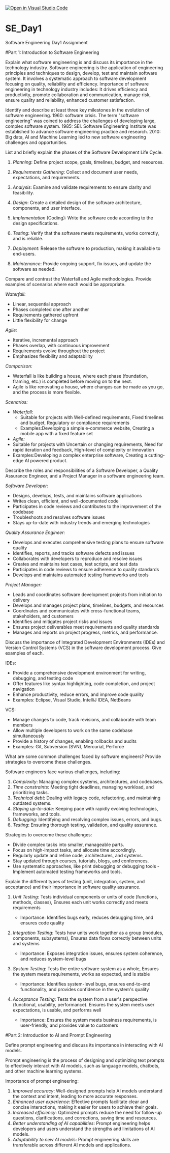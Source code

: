 [![Open in Visual Studio Code](https://classroom.github.com/assets/open-in-vscode-2e0aaae1b6195c2367325f4f02e2d04e9abb55f0b24a779b69b11b9e10269abc.svg)](https://classroom.github.com/online_ide?assignment_repo_id=15570994&assignment_repo_type=AssignmentRepo)
# SE_Day1
Software Engineering Day1 Assignment

#Part 1: Introduction to Software Engineering

Explain what software engineering is and discuss its importance in the technology industry.
Software engineering is the application of engineering principles and techniques to design, develop, test and maintain software system. It involves a systematic approach to software development focusing on quality, reliability and efficiency.
Importance of software engineering in technology industry includes: It drives efficiency and productivity, promote collaboration and communication, manage risk, ensure quality and reliability, enhanced customer satisfaction.

Identify and describe at least three key milestones in the evolution of software engineering.
1960: software crisis. The term "software engineering" was coined to address the challenges of developing large, complex software system.
1985: SEI. Software Engineering Institute was established to advance software engineering practice and research.
2010: Big data, AI and Machine Learning led to new software engineering challenges and opportunities.

List and briefly explain the phases of the Software Development Life Cycle.
1. *Planning*: Define project scope, goals, timelines, budget, and resources.

2. *Requirements Gathering*: Collect and document user needs, expectations, and requirements.

3. *Analysis*: Examine and validate requirements to ensure clarity and feasibility.

4. *Design*: Create a detailed design of the software architecture, components, and user interface.

5. *Implementation* (Coding): Write the software code according to the design specifications.

6. *Testing*: Verify that the software meets requirements, works correctly, and is reliable.

7. *Deployment*: Release the software to production, making it available to end-users.

8. *Maintenance*: Provide ongoing support, fix issues, and update the software as needed.


Compare and contrast the Waterfall and Agile methodologies. Provide examples of scenarios where each would be appropriate.

*Waterfall:*

- Linear, sequential approach
- Phases completed one after another
- Requirements gathered upfront
- Little flexibility for change

*Agile:*

- Iterative, incremental approach
- Phases overlap, with continuous improvement
- Requirements evolve throughout the project
- Emphasizes flexibility and adaptability

*Comparison:*

- Waterfall is like building a house, where each phase (foundation, framing, etc.) is completed before moving on to the next.
- Agile is like renovating a house, where changes can be made as you go, and the process is more flexible.

*Scenarios:*

- *Waterfall:*
  - Suitable for projects with Well-defined requirements, Fixed timelines and budget, Regulatory or compliance requirements
  - Examples:Developing a simple e-commerce website, Creating a mobile app with a fixed feature set
- *Agile:*
- Suitable for projects with Uncertain or changing requirements, Need for rapid iteration and feedback, High-level of complexity or innovation
- Examples:Developing a complex enterprise software, Creating a cutting-edge AI powered product.

Describe the roles and responsibilities of a Software Developer, a Quality Assurance Engineer, and a Project Manager in a software engineering team.

*Software Developer:*
- Designs, develops, tests, and maintains software applications
- Writes clean, efficient, and well-documented code
- Participates in code reviews and contributes to the improvement of the codebase
- Troubleshoots and resolves software issues
- Stays up-to-date with industry trends and emerging technologies

*Quality Assurance Engineer:*
- Develops and executes comprehensive testing plans to ensure software quality
- Identifies, reports, and tracks software defects and issues
- Collaborates with developers to reproduce and resolve issues
- Creates and maintains test cases, test scripts, and test data
- Participates in code reviews to ensure adherence to quality standards
- Develops and maintains automated testing frameworks and tools

*Project Manager:*
- Leads and coordinates software development projects from initiation to delivery
- Develops and manages project plans, timelines, budgets, and resources
- Coordinates and communicates with cross-functional teams, stakeholders, and customers
- Identifies and mitigates project risks and issues
- Ensures project deliverables meet requirements and quality standards
- Manages and reports on project progress, metrics, and performance.


Discuss the importance of Integrated Development Environments (IDEs) and Version Control Systems (VCS) in the software development process. Give examples of each.

IDEs:
- Provide a comprehensive development environment for writing, debugging, and testing code
- Offer features like syntax highlighting, code completion, and project navigation
- Enhance productivity, reduce errors, and improve code quality
- Examples: Eclipse, Visual Studio, IntelliJ IDEA, NetBeans

VCS:
- Manage changes to code, track revisions, and collaborate with team members
- Allow multiple developers to work on the same codebase simultaneously
- Provide a history of changes, enabling rollbacks and audits
- Examples: Git, Subversion (SVN), Mercurial, Perforce

What are some common challenges faced by software engineers? Provide strategies to overcome these challenges.

Software engineers face various challenges, including:
1. _Complexity_: Managing complex systems, architectures, and codebases.
2. _Time constraints_: Meeting tight deadlines, managing workload, and prioritizing tasks.
3. _Technical debt_: Dealing with legacy code, refactoring, and maintaining outdated systems.
4. _Staying up-to-date_: Keeping pace with rapidly evolving technologies, frameworks, and tools.
5. _Debugging_: Identifying and resolving complex issues, errors, and bugs.
6. _Testing_: Ensuring thorough testing, validation, and quality assurance.

Strategies to overcome these challenges:
- Divide complex tasks into smaller, manageable parts.
- Focus on high-impact tasks, and allocate time accordingly.
- Regularly update and refine code, architectures, and systems.
- Stay updated through courses, tutorials, blogs, and conferences.
- Use systematic approaches, like print debugging or debugging tools
-Implement automated testing frameworks and tools.


Explain the different types of testing (unit, integration, system, and acceptance) and their importance in software quality assurance.

1. *Unit Testing*:
   Tests individual components or units of code (functions, methods, classes), Ensures each unit works correctly and meets requirements
    - Importance: Identifies bugs early, reduces debugging time, and ensures code quality

2. *Integration Testing*:
  Tests how units work together as a group (modules, components, subsystems), Ensures data flows correctly between units and systems
    - Importance: Exposes integration issues, ensures system coherence, and reduces system-level bugs

3. *System Testing*:
   Tests the entire software system as a whole, Ensures the system meets requirements, works as expected, and is stable
    - Importance: Identifies system-level bugs, ensures end-to-end functionality, and provides confidence in the system's quality

4. *Acceptance Testing*:
   Tests the system from a user's perspective (functional, usability, performance). Ensures the system meets user expectations, is usable, and performs well
    - Importance: Ensures the system meets business requirements, is user-friendly, and provides value to customers



#Part 2: Introduction to AI and Prompt Engineering


Define prompt engineering and discuss its importance in interacting with AI models.

Prompt engineering is the process of designing and optimizing text prompts to effectively interact with AI models, such as language models, chatbots, and other machine learning systems. 

Importance of prompt engineering:
1. _Improved accuracy_: Well-designed prompts help AI models understand the context and intent, leading to more accurate responses.
2. _Enhanced user experience_: Effective prompts facilitate clear and concise interactions, making it easier for users to achieve their goals.
3. _Increased efficiency_: Optimized prompts reduce the need for follow-up questions, clarifications, and corrections, saving time and resources.
4. _Better understanding of AI capabilities_: Prompt engineering helps developers and users understand the strengths and limitations of AI models.
5. _Adaptability to new AI models_: Prompt engineering skills are transferable across different AI models and applications.



